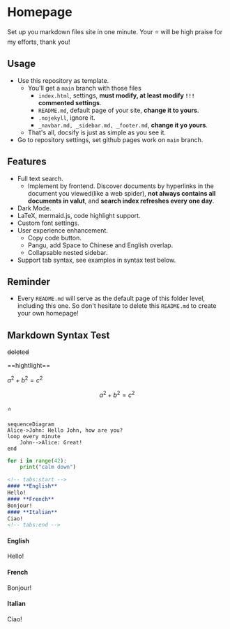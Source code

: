 # Homepage

Set up you markdown files site in one minute.
Your :star: will be high praise for my efforts, thank you!

## Usage

- Use this repository as template.
  - You'll get a `main` branch with those files
    - `index.html`, settings, **must modify, at least modify `!!!` commented settings**.
    - `README.md`, default page of your site, **change it to yours**.
    - `.nojekyll`, ignore it.
    - `_navbar.md, _sidebar.md, _footer.md`, **change it yo yours**.
  - That's all, docsify is just as simple as you see it.
- Go to repository settings, set github pages work on `main` branch.

## Features

- Full text search.
  - Implement by frontend. Discover documents by hyperlinks in the document you viewed(like a web spider), **not always contains all documents in valut**, and **search index refreshes every one day**.
- Dark Mode.
- LaTeX, mermaid.js, code highlight support.
- Custom font settings.
- User experience enhancement.
  - Copy code button.
  - Pangu, add Space to Chinese and English overlap.
  - Collapsable nested sidebar.
- Support tab syntax, see examples in syntax test below.

## Reminder

- Every `README.md` will serve as the default page of this folder level, including this one. So don't hesitate to delete this `README.md` to create your own homepage!


## Markdown Syntax Test

~~deleted~~

==hightlight==

$a^2+b^2=c^2$

$$
a^2+b^2=c^2
$$

:star:

```mermaid
sequenceDiagram
Alice->John: Hello John, how are you?
loop every minute
    John-->Alice: Great!
end
```

```python
for i in range(42):
    print("calm down")
```

```markdown
<!-- tabs:start -->
#### **English**
Hello!
#### **French**
Bonjour!
#### **Italian**
Ciao!
<!-- tabs:end -->
```

<!-- tabs:start -->
#### **English**
Hello!
#### **French**
Bonjour!
#### **Italian**
Ciao!
<!-- tabs:end -->